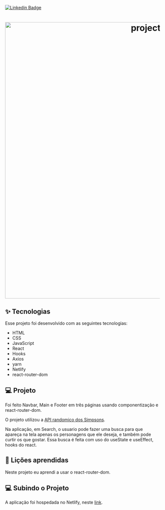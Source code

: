 [![Linkedin Badge](https://img.shields.io/badge/-LinkedIn-blue?style=flat-square&logo=Linkedin&logoColor=white&link=https://www.linkedin.com/in/larissandradee/)](https://www.linkedin.com/in/larissandradee/)

<h1 align="center">
  <img alt="project" title="project" src="src/assets/working.gif" width="900"/>
</h1>

## ✨ Tecnologias

Esse projeto foi desenvolvido com as seguintes tecnologias:

- HTML
- CSS
- JavaScript
- React
- Hooks
- Axios
- yarn
- Netlify
- react-router-dom

## 💻 Projeto

Foi feito Navbar, Main e Footer em três páginas usando componentização e react-router-dom.

O projeto utilizou a [API randomico dos Simpsons](https://simpsons-quotes-api.herokuapp.com/quotes). 

Na aplicação, em Search, o usuario  pode fazer uma busca para que apareça na tela apenas os personagens que ele deseja, e também pode curtir os que gostar. Essa busca é feita com uso do useState e useEffect, hooks do react. 

## 🔖 Lições aprendidas

Neste projeto eu aprendi a usar o react-router-dom.


## 💻 Subindo o Projeto

A aplicação foi hospedada no Netlify, neste [link](https://reactsimpsons.netlify.app/).